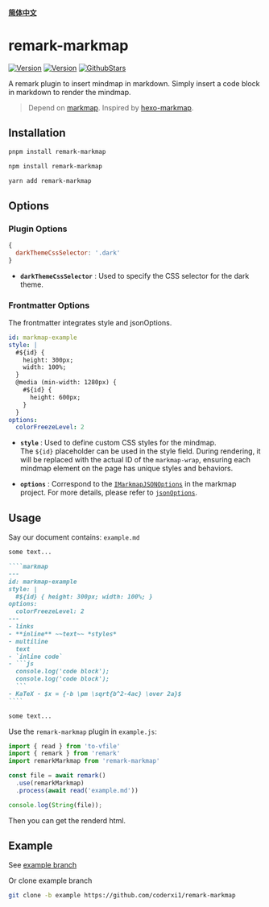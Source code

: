 [**简体中文**](https://github.com/coderxi1/remark-markmap/blob/master/README.zh.md)

# remark-markmap

[![Version](https://img.shields.io/npm/v/remark-markmap)](https://npm.im/remark-markmap)
[![Version](https://img.shields.io/npm/d18m/remark-markmap)](https://npm.im/remark-markmap)
[![GithubStars](https://img.shields.io/github/stars/coderxi1/remark-markmap?style=flat&logo=github&color=yellow)](https://github.com/coderxi1/remark-markmap)

A remark plugin to insert mindmap in markdown. Simply insert a code block in markdown to render the mindmap. 

>Depend on [markmap](https://github.com/markmap/markmap). Inspired by [hexo-markmap](https://github.com/maxchang3/hexo-markmap).

## Installation

```sh
pnpm install remark-markmap
```
```sh
npm install remark-markmap
```
```sh
yarn add remark-markmap
```

## Options

### Plugin Options

```js
{
  darkThemeCssSelector: '.dark'
}
```
- **`darkThemeCssSelector`** : Used to specify the CSS selector for the dark theme.

### Frontmatter Options

The frontmatter integrates style and jsonOptions.
```yaml
id: markmap-example
style: |
  #${id} {
    height: 300px;
    width: 100%;
  }
  @media (min-width: 1280px) {
    #${id} {
      height: 600px;
    }
  }
options:
  colorFreezeLevel: 2
```
  
- **`style`** : Used to define custom CSS styles for the mindmap.  
The `${id}` placeholder can be used in the style field. During rendering, it will be replaced with the actual ID of the `markmap-wrap`, ensuring each mindmap element on the page has unique styles and behaviors.
  
- **`options`** : Correspond to the [`IMarkmapJSONOptions`](https://markmap.js.org/api/interfaces/markmap-view.IMarkmapJSONOptions.html) in the markmap project. For more details, please refer to [`jsonOptions`](https://markmap.js.org/docs/json-options#option-list).

## Usage

Say our document contains: `example.md`

`````markdown
some text...

````markmap
---
id: markmap-example
style: |
  #${id} { height: 300px; width: 100%; }
options:
  colorFreezeLevel: 2
---
- links
- **inline** ~~text~~ *styles*
- multiline
  text
- `inline code`
- ```js
  console.log('code block');
  console.log('code block');
  ```
- KaTeX - $x = {-b \pm \sqrt{b^2-4ac} \over 2a}$
````

some text...
`````

Use the `remark-markmap` plugin in `example.js`:

```javascript
import { read } from 'to-vfile'
import { remark } from 'remark'
import remarkMarkmap from 'remark-markmap'

const file = await remark()
  .use(remarkMarkmap)
  .process(await read('example.md'))

console.log(String(file));
```

Then you can get the renderd html.

## Example

See [example branch](https://github.com/coderxi1/remark-markmap/tree/example)

Or clone example branch

```sh
git clone -b example https://github.com/coderxi1/remark-markmap
```